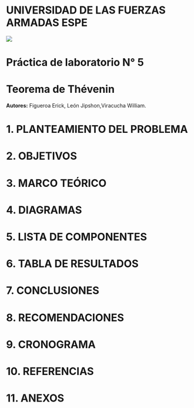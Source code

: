  #                   UNIVERSIDAD DE LAS FUERZAS ARMADAS ESPE
![](https://github.com/erickfi/Practica-5/blob/master/Img/Escudo.jpg)
# Práctica de laboratorio N° 5
# Teorema de Thévenin
**Autores:** Figueroa Erick, León Jipshon,Viracucha William.
# 1. PLANTEAMIENTO DEL PROBLEMA
# 2. OBJETIVOS
# 3. MARCO TEÓRICO
# 4. DIAGRAMAS
# 5. LISTA DE COMPONENTES
# 6. TABLA DE RESULTADOS
# 7. CONCLUSIONES
# 8. RECOMENDACIONES
# 9. CRONOGRAMA
# 10. REFERENCIAS
# 11. ANEXOS
